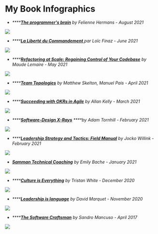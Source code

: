 # My Book Infographics

* _\*\*\*\*_[_**The programmer's brain**_](https://yoan-thirion.gitbook.io/knowledge-base/xtrem-reading/resources/book-notes/the-programmers-brain) _by Felienne Hermans - August 2021_

![](../.gitbook/assets/programmers-brain.png)

* _\*\*\*\*_[_**La Liberté du Commandement**_ ](https://livre.fnac.com/a14046398/Loic-Finaz-La-liberte-du-commandement)_par Loïc Finaz - June 2021_

![](../.gitbook/assets/la-liberte-du-commandement%20%282%29.png)

* _\*\*\*\*_[_**Refactoring at Scale: Regaining Control of Your Codebase**_](https://www.goodreads.com/book/show/53483751-refactoring-at-scale) _by Maude Lemaire - May 2021_

![](../.gitbook/assets/refactoring-at-scale%20%281%29.jpg)

* _\*\*\*\*_[_**Team Topologies**_](https://www.goodreads.com/book/show/44135420-team-topologies) _by Matthew Skelton, Manuel Pais - April 2021_

![](../.gitbook/assets/team-topologies%20%281%29.png)

* _\*\*\*\*_[_**Succeeding with OKRs in Agile**_](https://www.goodreads.com/book/show/57019672-succeeding-with-okrs-in-agile?ac=1&from_search=true&qid=HgSf8HvSoN&rank=1) _by Allan Kelly - March 2021_

![](../.gitbook/assets/succeeding-with-okrs-in-agile%20%283%29.png)

* _\*\*\*\*_[_**Software-Design X-Rays**_](https://www.goodreads.com/book/show/36517037-software-design-x-rays?ac=1&from_search=true&qid=X1QZx8XCCs&rank=1) _****by Adam Tornhill - February 2021_

![](../.gitbook/assets/software-design-x-rays%20%282%29.png)

* _\*\*\*\*_[_**Leadership Strategy and Tactics: Field Manual**_](https://www.goodreads.com/book/show/51136198-leadership-strategy-and-tactics?ac=1&from_search=true&qid=ExRdMvfk8X&rank=1) _by Jocko Willink - February 2021_

![](../.gitbook/assets/leadership-strategy.jpg)

* [_**Samman Technical Coaching**_](https://www.goodreads.com/book/show/56659570-technical-agile-coaching-with-the-samman-method?ac=1&from_search=true&qid=Vsc4qfo3k7&rank=1) _by Emily Bache - January 2021_

![](../.gitbook/assets/samman-technical-coaching.png)

* _\*\*\*\*_[_**Culture is Everything**_](https://www.goodreads.com/book/show/35080568-culture-is-everything?ac=1&from_search=true&qid=G7bsQEDUsD&rank=1) _by Tristan White - December 2020_

![](../.gitbook/assets/culture-is-everything%20%281%29.jpg)

* _\*\*\*\*_[_**Leadership is language**_](https://www.goodreads.com/book/show/42774083-leadership-is-language) _by David Marquet - November 2020_

![](../.gitbook/assets/leadership-is-language.jpg)

* _\*\*\*\*_[_**The Software Craftsman**_](https://www.goodreads.com/book/show/23215733-the-software-craftsman) _by Sandro Mancuso_ _-_ _April 2017_

![](../.gitbook/assets/the-software-craftsman.png)


